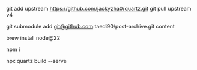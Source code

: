 git add upstream https://github.com/jackyzha0/quartz.git
git pull upstream v4

git submodule add git@github.com:taedi90/post-archive.git content 

brew install node@22


npm i

npx quartz build --serve
